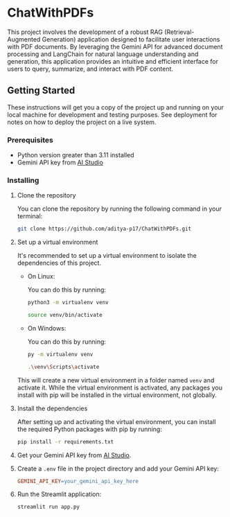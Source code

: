 # ChatWithPDFs

This project involves the development of a robust RAG (Retrieval-Augmented Generation) application designed to facilitate user interactions with PDF documents. By leveraging the Gemini API for advanced document processing and LangChain for natural language understanding and generation, this application provides an intuitive and efficient interface for users to query, summarize, and interact with PDF content.

## Getting Started

These instructions will get you a copy of the project up and running on your local machine for development and testing purposes. See deployment for notes on how to deploy the project on a live system.


### Prerequisites

- Python version greater than 3.11 installed
- Gemini API key from [AI Studio](https://aistudio.google.com/app/apikey)
  

### Installing

1. Clone the repository

   You can clone the repository by running the following command in your terminal:

   ```bash
   git clone https://github.com/aditya-p17/ChatWithPDFs.git
   ```
2. Set up a virtual environment 

   It's recommended to set up a virtual environment to isolate the dependencies of this project. 

   - On Linux:

     You can do this by running:

     ```bash
     python3 -m virtualenv venv
     ```
     ```bash
     source venv/bin/activate
     ```
     
   - On Windows:

     You can do this by running:

     ```bash
     py -m virtualenv venv
     ```
      ```bash
     .\venv\Scripts\activate
     ```

   This will create a new virtual environment in a folder named `venv` and activate it. While the virtual environment is activated, any packages you install with pip will be installed in the virtual environment, not globally.

3. Install the dependencies

   After setting up and activating the virtual environment, you can install the required Python packages with pip by running:

   ```bash
   pip install -r requirements.txt
   ```
4. Get your Gemini API key from [AI Studio](https://aistudio.google.com/app/apikey).
5. Create a `.env` file in the project directory and add your Gemini API key:
   ```makefile
   GEMINI_API_KEY=your_gemini_api_key_here
   ```
   
6. Run the Streamlit application:
   ```bash
   streamlit run app.py
   ```
